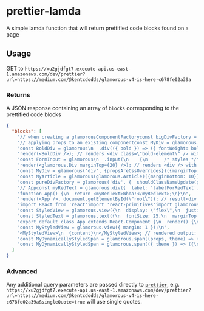 # prettier-lamda

A simple lamda function that will return prettified code blocks found on a page

## Usage

GET to `https://xu2gjdfgt7.execute-api.us-east-1.amazonaws.com/dev/prettier?url=https://medium.com/@kentcdodds/glamorous-v4-is-here-c678fe02a39a`

### Returns

A JSON response containing an array of `blocks` corresponding to the prettified code blocks

```json
{
  "blocks": [
    "// when creating a glamorousComponentFactoryconst bigDivFactory = glamorous('div', {withProps: {big: true}})const BigDiv = bigDivFactory(({big}) => ({fontSize: big ? 20 : 10}))render(<BigDiv />) // renders with fontSize: 20render(<BigDiv big={false} />) // renders with fontSize: 10\n",
    "// applying props to an existing componentconst MyDiv = glamorous.div(({small}) => ({fontSize: small ? 10 : 20}))const SmallDiv = MyDiv.withProps({small: true})render(<SmallDiv />) // renders with fontSize: 10\n",
    "const BoldDiv = glamorous\n  .div(({ bold }) => ({ fontWeight: bold ? \"bold\" : \"normal\" }))\n  .withProps(({ bold }) => ({\n    className: bold ? \"bold-element\" : \"normal-element\"\n  }));\n",
    "render(<BoldDiv />); // renders <div class=\"bold-element\" /> with fontWeight: boldrender(<BoldDiv bold={false} />) // renders <div class=\"normal-element\" /> with fontWeight: normal\n",
    "const FormInput = glamorous\n  .input(\n    {\n      /* styles */\n    }\n  )\n  .withProps(props => ({\n    pattern: props.creditCard ? creditCardPattern : null\n  }));\n",
    "render(<glamorous.Div marginTop={20} />); // renders <div /> with margin-top: 20px;\n",
    "const MyDiv = glamorous('div', {propsAreCssOverrides})({marginTop: 20})render(<MyDiv marginTop={10} />)// renders <div /> with margin-top: 10px;",
    "const MyArticle = glamorous(glamorous.Article)({marginBottom: 10})render(<MyArticle paddingLeft={20} />)// renders <article /> with margin-bottom: 10px; padding-left: 20px;",
    "const pureDivFactory = glamorous('div', {  shouldClassNameUpdate(props, previousProps, context, previousContext) {    // return `true` to update the classname and    // `false` to skip updating the class name    return true  },})const Div = pureDivFactory({marginLeft: 1})render(<Div css={{marginLeft: 2}} />)// this will render:// <div />// with {marginLeft: 2}",
    "// Appconst myRedText = glamorous.div({  label: 'labelForRedText',  color: 'red',})\n",
    "function App() {\n  return <myRedText>Whoa!</myRedText>;\n}\n",
    "render(<App />, document.getElementById(\"root\")); // result<div tabindex=\"0\" class=\"css-labelforredtext-1cz491u\">Whoa!</div>\n",
    "import React from 'react'import 'react-primitives'import glamorous from 'glamorous-primitives'",
    "const StyledView = glamorous.view({\n  display: \"flex\",\n  justifyContent: \"center\",\n  alignItems: \"center\"\n});\n",
    "const StyledText = glamorous.text({\n  fontSize: 25,\n  marginTop: 80,\n  color: \"pink\"\n});\n",
    "export default class App extends React.Component {\n  render() {\n    return (\n      <StyledView>\n        {\" \"}<StyledText>ðŸ’„ glamorous-primitives ðŸ’„</StyledText>{\" \"}\n      </StyledView>\n    );\n  }\n}\n",
    "const MyStyledView = glamorous.view({ margin: 1 });\n",
    "<MyStyledView>\n  {content}\n</MyStyledView>; // rendered output: <View style={{margin: 1}}>{content}</View>// styles applied: {margin: 1}// style is also cached and registered with `StyleSheet`\n",
    "const MyDynamicallyStyledSpan = glamorous.span((props, theme) => ({\n  fontSize: 20,\n  color: theme.colors.primary\n}));\n",
    "const MyDynamicallyStyledSpan = glamorous.span(({ theme }) => ({\n  fontSize: 20,\n  color: theme.colors.primary\n}));\n"
  ]
}
```

### Advanced

Any additional query parameters are passed directly to [`prettier`][prettier], e.g. `https://xu2gjdfgt7.execute-api.us-east-1.amazonaws.com/dev/prettier?url=https://medium.com/@kentcdodds/glamorous-v4-is-here-c678fe02a39a&singleQuote=true` will use single quotes.

[prettier]: https://github.com/prettier/prettier
